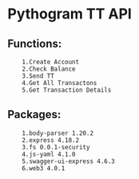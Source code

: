 # Pythogram TT API
## Functions:
        1.Create Account
        2.Check Balance
        3.Send TT
        4.Get All Transactons
        5.Get Transaction Details
## Packages:
        1.body-parser 1.20.2
        2.express 4.18.2
        3.fs 0.0.1-security
        4.js-yaml 4.1.0
        5.swagger-ui-express 4.6.3
        6.web3 4.0.1
